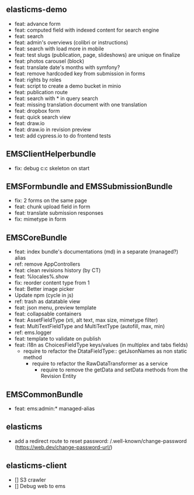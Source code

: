 ## elasticms-demo

- feat: advance form
- feat: computed field with indexed content for search engine
- feat: search
- feat: admin's overviews (colibri or instructions)
- feat: search with load more in mobile
- feat: test slugs (publication, page, slideshows) are unique on finalize
- feat: photos carousel (block)
- feat: translate date's months with symfony?
- feat: remove hardcoded key from submission in forms
- feat: rights by roles
- feat: script to create a demo bucket in minio
- feat: publication route
- feat: search with * in query search
- feat: missing translation document with one translation
- feat: dropbox form
- feat: quick search view
- feat: draw.io
- feat: draw.io in revision preview
- test: add cypress.io to do frontend tests


## EMSClientHelperbundle

- fix: debug c:c skeleton on start

## EMSFormbundle and EMSSubmissionBundle

- fix: 2 forms on the same page
- feat: chunk upload field in form
- feat: translate submission responses
- fix: mimetype in form

## EMSCoreBundle

- feat: index bundle's documentations (md) in a separate (managed?) alias
- ref: remove AppControllers
- feat: clean revisions history (by CT)
- feat: %locales%.show
- fix: reorder content type from 1
- feat: Better image picker
- Update npm (cycle in js)
- ref: trash as datatable view
- feat: json menu, preview template
- feat: collapsable containers
- feat: AssetFieldType (xti, alt text, max size, mimetype filter)
- feat: MultiTextFieldType and MultiTextType (autofill, max, min)
- ref: ems.logger
- feat: template to validate on publish
- feat: i18n as ChoicesFieldType keys/values (in multiplex and tabs fields)
  - require to refactor the DtataFieldType:: getJsonNames as non static method
    - require to refactor the RawDataTransformer as a service
      - require to remove the getData and setData methods from the Revision Entity
## EMSCommonBundle

- feat: ems:admin:* managed-alias

## elasticms

- add a redirect route to reset password: /.well-known/change-password (https://web.dev/change-password-url/)

## elasticms-client

- [] S3 crawler
- [] Debug web to ems

